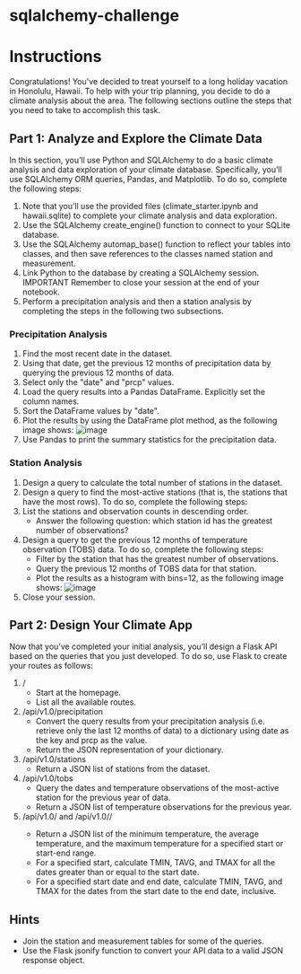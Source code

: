 # sqlalchemy-challenge

# Instructions
Congratulations! You've decided to treat yourself to a long holiday vacation in Honolulu, Hawaii. To help with your trip planning, you decide to do a climate analysis about the area. The following sections outline the steps that you need to take to accomplish this task.

## Part 1: Analyze and Explore the Climate Data
In this section, you’ll use Python and SQLAlchemy to do a basic climate analysis and data exploration of your climate database. Specifically, you’ll use SQLAlchemy ORM queries, Pandas, and Matplotlib. To do so, complete the following steps:
1. Note that you’ll use the provided files (climate_starter.ipynb and hawaii.sqlite) to complete your climate analysis and data exploration.
2. Use the SQLAlchemy create_engine() function to connect to your SQLite database.
3. Use the SQLAlchemy automap_base() function to reflect your tables into classes, and then save references to the classes named station and measurement.
4. Link Python to the database by creating a SQLAlchemy session.
   IMPORTANT
   Remember to close your session at the end of your notebook.
5. Perform a precipitation analysis and then a station analysis by completing the steps in the following two subsections.
### Precipitation Analysis
1. Find the most recent date in the dataset.
2. Using that date, get the previous 12 months of precipitation data by querying the previous 12 months of data.
3. Select only the "date" and "prcp" values.
4. Load the query results into a Pandas DataFrame. Explicitly set the column names.
5. Sort the DataFrame values by "date".
6. Plot the results by using the DataFrame plot method, as the following image shows:
   ![image](https://github.com/alexis4441/sqlalchemy-challenge/assets/156952462/ce0c5f6d-0db2-4866-9b8a-20e9954b3a1b)
7. Use Pandas to print the summary statistics for the precipitation data.
### Station Analysis
1. Design a query to calculate the total number of stations in the dataset.
2. Design a query to find the most-active stations (that is, the stations that have the most rows). To do so, complete the following steps:
3. List the stations and observation counts in descending order.
   - Answer the following question: which station id has the greatest number of observations?
4. Design a query to get the previous 12 months of temperature observation (TOBS) data. To do so, complete the following steps:
   - Filter by the station that has the greatest number of observations.
   - Query the previous 12 months of TOBS data for that station.
   - Plot the results as a histogram with bins=12, as the following image shows:
     ![image](https://github.com/alexis4441/sqlalchemy-challenge/assets/156952462/821aaff4-229d-4e80-8116-98a45a161e05)
5. Close your session.

## Part 2: Design Your Climate App
Now that you’ve completed your initial analysis, you’ll design a Flask API based on the queries that you just developed. To do so, use Flask to create your routes as follows:
1. /
   - Start at the homepage.
   - List all the available routes.
2. /api/v1.0/precipitation
   - Convert the query results from your precipitation analysis (i.e. retrieve only the last 12 months of data) to a dictionary using date as the key and prcp as the value.
   - Return the JSON representation of your dictionary.
3. /api/v1.0/stations
   - Return a JSON list of stations from the dataset.
4. /api/v1.0/tobs
   - Query the dates and temperature observations of the most-active station for the previous year of data.
   - Return a JSON list of temperature observations for the previous year.
5. /api/v1.0/<start> and /api/v1.0/<start>/<end>
   - Return a JSON list of the minimum temperature, the average temperature, and the maximum temperature for a specified start or start-end range.
   - For a specified start, calculate TMIN, TAVG, and TMAX for all the dates greater than or equal to the start date.
   - For a specified start date and end date, calculate TMIN, TAVG, and TMAX for the dates from the start date to the end date, inclusive.
## Hints
- Join the station and measurement tables for some of the queries.
- Use the Flask jsonify function to convert your API data to a valid JSON response object.
